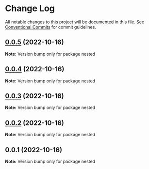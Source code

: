 # Change Log

All notable changes to this project will be documented in this file.
See [Conventional Commits](https://conventionalcommits.org) for commit guidelines.

## [0.0.5](https://github.com/JustAnAlex/lerna/compare/v0.0.4...v0.0.5) (2022-10-16)

**Note:** Version bump only for package nested





## [0.0.4](https://github.com/JustAnAlex/lerna/compare/v0.0.3...v0.0.4) (2022-10-16)

**Note:** Version bump only for package nested





## [0.0.3](https://github.com/JustAnAlex/lerna/compare/v0.0.2...v0.0.3) (2022-10-16)

**Note:** Version bump only for package nested





## [0.0.2](https://github.com/JustAnAlex/lerna/compare/v0.0.1...v0.0.2) (2022-10-16)

**Note:** Version bump only for package nested





## 0.0.1 (2022-10-16)

**Note:** Version bump only for package nested
